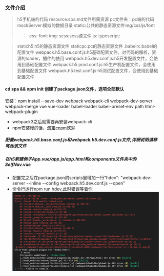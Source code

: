 ### 文件介绍

> h5手机端的代码
> resource:spa.md文件所需资源
> pc文件夹：pc端的代码
> mockServer:模拟的数据目录
> static:公共的静态资源文件img/css/js/font
>> css:
>> font:
>> img:
>> scss:scss源文件
>> js:
>> typescript:

> statich5:h5的静态资源文件
> staticpc:pc的静态资源文件
> .babelrc:babel的配置文件
> webpack.h5.base.conf.js:h5基础配置文件，对代码的解析，资源的loader，插件的使用
> webpack.h5.dev.conf.js:h5开发配置文件，会使用到基础配置文件
> webpack.h5.prod.conf.js:h5生产机配置文件，会使用到基础配置文件
> webpack.h5.test.conf.js:h5测试配置文件，会使用到基础配置文件


#### cd spa && npm init 创建了package.json文件，选项全部默认


安装：npm install --save-dev webpack webpack-cli webpack-dev-server webpack-merge vue vue-loader  babel-loader  babel-preset-env path html-webpack-plugin
* webpack3之后就需要再安装webpack-cli
* npm安装慢的话，[淘宝cnpm欢迎](https://npm.taobao.org/ "我的npm镜像")

##### 配置webpack.h5.base.conf.js和webpack.h5.dev.conf.js文件,详细说明请移驾到该文件
##### 在h5新建例子App.vue/app.js/app.html和components文件夹中的SelfNav.vue
* 配置完之后在package.json的scripts里增加一行"hdev": "webpack-dev-server --inline --config webpack.h5.dev.conf.js --open"
* 命令行运行npm run hdev,此时错误等着你
![运行错误](./resource/1.png)